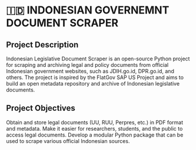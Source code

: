 # 🇮🇩 INDONESIAN GOVERNEMNT DOCUMENT SCRAPER

## Project Description
Indonesian Legislative Document Scraper is an open-source Python project for scraping and archiving legal and policy documents from official Indonesian government websites, such as JDIH.go.id, DPR.go.id, and others. 
The project is inspired by the FlatGov SAP US Project and aims to build an open metadata repository and archive of Indonesian legislative documents.

## Project Objectives
Obtain and store legal documents (UU, RUU, Perpres, etc.) in PDF format and metadata.
Make it easier for researchers, students, and the public to access legal documents.
Develop a modular Python package that can be used to scrape various official Indonesian sources.
